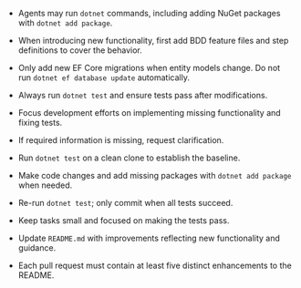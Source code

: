 - Agents may run `dotnet` commands, including adding NuGet packages with `dotnet add package`.
- When introducing new functionality, first add BDD feature files and step definitions to cover the behavior.
- Only add new EF Core migrations when entity models change. Do not run `dotnet ef database update` automatically.
- Always run `dotnet test` and ensure tests pass after modifications.
- Focus development efforts on implementing missing functionality and fixing tests.
- If required information is missing, request clarification.

- Run `dotnet test` on a clean clone to establish the baseline.
- Make code changes and add missing packages with `dotnet add package` when needed.
- Re-run `dotnet test`; only commit when all tests succeed.
- Keep tasks small and focused on making the tests pass.
- Update `README.md` with improvements reflecting new functionality and guidance.
- Each pull request must contain at least five distinct enhancements to the README.
